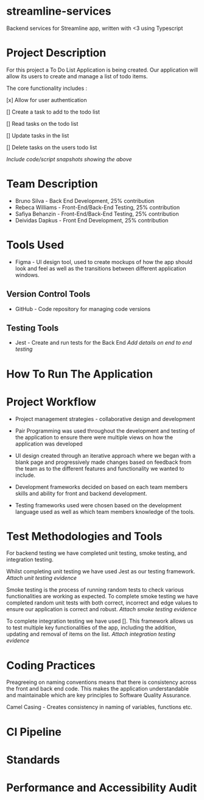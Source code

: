 # streamline-services
Backend services for Streamline app, written with &lt;3 using Typescript

# Project Description

For this project a To Do List Application is being created. Our application will allow its users to create and manage a list of todo items.

The core functionality includes : 

[x] Allow for user authentication

[] Create a task to add to the todo list

[] Read tasks on the todo list 

[] Update tasks in the list

[] Delete tasks on the users todo list

*Include code/script snapshots showing the above*

# Team Description

- Bruno Silva - Back End Development, 25% contribution
- Rebeca Williams - Front-End/Back-End Testing, 25% contribution
- Safiya Behanzin - Front-End/Back-End Testing, 25% contribution
- Deividas Dapkus  - Front End Development, 25% contribution

# Tools Used

- Figma - UI design tool, used to create mockups of how the app should look and feel as well as the transitions between different application windows.
## Version Control Tools
- GitHub - Code repository for managing code versions

## Testing Tools
- Jest -  Create and run tests for the Back End
  *Add details on end to end testing*

# How To Run The Application

# Project Workflow

- Project management strategies - collaborative design and development
- Pair Programming was used throughout the development and testing of the application to ensure there were multiple views on how the application was developed


- UI design created through an iterative approach where we began with a blank page and progressively made changes based on feedback from the team as to the different features and functionality we wanted to include.
- Development frameworks decided on based on each team members skills and ability for front and backend development.
- Testing frameworks used were chosen based on the development language used as well as which team members knowledge of the tools.

# Test Methodologies and Tools

For backend testing we have completed unit testing, smoke testing, and integration testing.

Whilst completing unit testing we have used Jest as our testing framework.
*Attach unit testing evidence*

Smoke testing is the process of running random tests to check various functionalities are working as expected. 
To complete smoke testing we have completed random unit tests with both correct, incorrect and edge values to ensure our application is correct and robust.
*Attach smoke testing evidence*

To complete integration testing we have used []. This framework allows us to test multiple key functionalities of the app, including the addition, updating and removal of items on the list.
*Attach integration testing evidence*


# Coding Practices

Preagreeing on naming conventions means that there is consistency across the front and back end code. This makes the application understandable and maintainable which are key principles to Software Quality Assurance.

Camel Casing - Creates consistency in naming of variables, functions etc.


# CI Pipeline

# Standards

# Performance and Accessibility Audit

